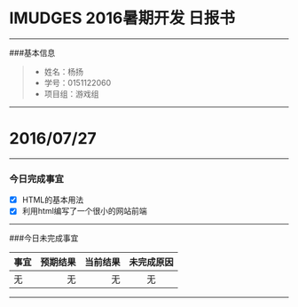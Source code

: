 # IMUDGES 2016暑期开发 日报书

-------
###基本信息
> * 姓名：杨扬
> * 学号：0151122060
> * 项目组：游戏组

-------
# 2016/07/27
-------
### 今日完成事宜
- [x] HTML的基本用法
- [x] 利用html编写了一个很小的网站前端

-----
###今日未完成事宜


| 事宜     |预期结果| 当前结果  | 未完成原因   | 
| --------   | -----:  | -----:  | :----:  |
| 无     | 无    | 无   | 无   | 


------
